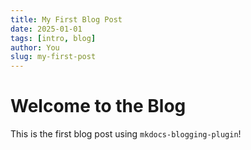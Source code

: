 ```yaml
---
title: My First Blog Post
date: 2025-01-01
tags: [intro, blog]
author: You
slug: my-first-post
---
```


# Welcome to the Blog

This is the first blog post using `mkdocs-blogging-plugin`!
